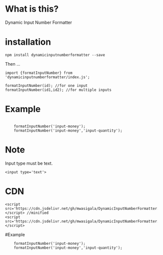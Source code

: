 # What is this?
Dynamic Input Number Formatter

# installation
`npm install dynamicinputnumberformatter --save`



Then ...

```
import {formatInputNumber} from 'dynamicinputnumberformatter/index.js';

formatInputNumber(id); //for one input
formatInputNumber(id1,id2); //for multiple inputs

```
# Example
``` 

    formatInputNumber('input-money'); 
    formatInputNumber('input-money','input-quantity');

```

# Note 
Input type must be text.
```
<input type='text'>
```

# CDN
```
<script src='https://cdn.jsdelivr.net/gh/mwasigala/DynamicInputNumberFormatter.js@latest/index.min.js'></script> //minified
<script src='https://cdn.jsdelivr.net/gh/mwasigala/DynamicInputNumberFormatter.js@latest/index.js'></script>
```

#Example
```
    formatInputNumber('input-money'); 
    formatInputNumber('input-money','input-quantity');
```